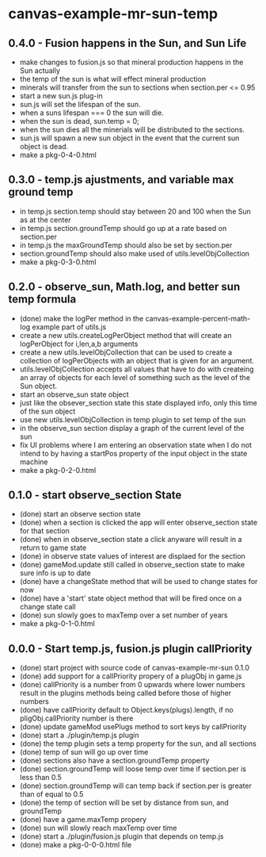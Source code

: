 # canvas-example-mr-sun-temp

## 0.4.0 - Fusion happens in the Sun, and Sun Life
* make changes to fusion.js so that mineral production happens in the Sun actually
* the temp of the sun is what will effect mineral production
* minerals will transfer from the sun to sections when section.per <= 0.95
* start a new sun.js plug-in
* sun.js will set the lifespan of the sun.
* when a suns lifespan === 0 the sun will die.
* when the sun is dead, sun.temp = 0;
* when the sun dies all the minerials will be distributed to the sections.
* sun.js will spawn a new sun object in the event that the current sun object is dead.
* make a pkg-0-4-0.html

## 0.3.0 - temp.js ajustments, and variable max ground temp
* in temp.js section.temp should stay between 20 and 100 when the Sun as at the center
* in temp.js section.groundTemp should go up at a rate based on section.per
* in temp.js the maxGroundTemp should also be set by section.per
* section.groundTemp should also make used of utils.levelObjCollection
* make a pkg-0-3-0.html

## 0.2.0 - observe_sun, Math.log, and better sun temp formula
* (done) make the logPer method in the canvas-example-percent-math-log example part of utils.js
* create a new utils.createLogPerObject method that will create an logPerObject for i,len,a,b arguments
* create a new utils.levelObjCollection that can be used to create a collection of logPerObjects with an object that is given for an argument.
* utils.levelObjCollection accepts all values that have to do with createing an array of objects for each level of something such as the level of the Sun object.
* start an observe_sun state object
* just like the obsever_section state this state displayed info, only this time of the sun object
* use new utils.levelObjCollection in temp plugin to set temp of the sun
* in the observe_sun section display a graph of the current level of the sun
* fix UI problems where I am entering an observation state when I do not intend to by having a startPos property of the input object in the state machine
* make a pkg-0-2-0.html

## 0.1.0 - start observe_section State
* (done) start an observe section state
* (done) when a section is clicked the app will enter observe_section state for that section
* (done) when in observe_section state a click anyware will result in a return to game state
* (done) in observe state values of interest are displaed for the section
* (done) gameMod.update still called in observe_section state to make sure info is up to date
* (done) have a changeState method that will be used to change states for now
* (done) have a 'start' state object method that will be fired once on a change state call
* (done) sun slowly goes to maxTemp over a set number of years
* make a pkg-0-1-0.html

## 0.0.0 - Start temp.js, fusion.js plugin callPriority
* (done) start project with source code of canvas-example-mr-sun 0.1.0
* (done) add support for a callPriority propery of a plugObj in game.js
* (done) callPriority is a number from 0 upwards where lower numbers result in the plugins methods being called before those of higher numbers
* (done) have callPriority default to Object.keys(plugs).length, if no pligObj.callPriority number is there
* (done) update gameMod usePlugs method to sort keys by callPriority
* (done) start a ./plugin/temp.js plugin
* (done) the temp plugin sets a temp property for the sun, and all sections
* (done) temp of sun will go up over time
* (done) sections also have a section.groundTemp property
* (done) section.groundTemp will loose temp over time if section.per is less than 0.5
* (done) section.groundTemp will can temp back if section.per is greater than of equal to 0.5
* (done) the temp of section will be set by distance from sun, and groundTemp
* (done) have a game.maxTemp propery
* (done) sun will slowly reach maxTemp over time
* (done) start a ./plugin/fusion.js plugin that depends on temp.js
* (done) make a pkg-0-0-0.html file